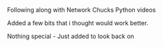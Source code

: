 Following along with Network Chucks Python videos

Added a few bits that i thought would work better. 

Nothing special - Just added to look back on

